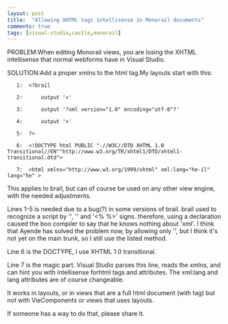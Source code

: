 ```yaml
---
layout: post
title:  "Allowing XHTML tags intellisense in Monorail documents"
comments: true
tags: [visual-studio,castle,monorail]
---
```



PROBLEM:When editing Monorail views, you are losing the XHTML intellisense that normal webforms have in Visual Studio.

SOLUTION:Add a proper xmlns to the html tag.My layouts start with this:

```
   1:  <?brail 
```

```
   2:      output '<'
```

```
   3:      output '?xml version="1.0" encoding="utf-8"?'
```

```
   4:      output '>'
```

```
   5:  ?>
```

```
   6:  <!DOCTYPE html PUBLIC "-//W3C//DTD XHTML 1.0 Transitional//EN""http://www.w3.org/TR/xhtml1/DTD/xhtml1-transitional.dtd">
```

```
   7:  <html xmlns="http://www.w3.org/1999/xhtml" xml:lang="he-il" lang="he" >
```

This applies to brail, but can of course be used on any other view engine, with the needed adjustments.

Lines 1-5 is needed due to a bug(?) in some versions of brail. brail used to recognize a script by '<? ?>', '<?brail ?>' and '<% %>' signs. therefore, using a <?xml ?> declaration caused the boo compiler to say that he knows nothing about 'xml'. I think that Ayende has solved the problem now, by allowing only '<?brail ?>', but I think it's not yet on the main trunk, so I still use the listed method.

Line 6 is the DOCTYPE, I use XHTML 1.0 transitional.

Line 7 is the magic part. Visual Studio parses this line, reads the xmlns, and can hint you with intellisense forhtml tags and attributes. The xml:lang and lang attributes are of course changeable.

It works in layouts, or in views that are a full html document (with <html> tag) but not with VieComponents or views that uses layouts.

If someone has a way to do that, please share it.

